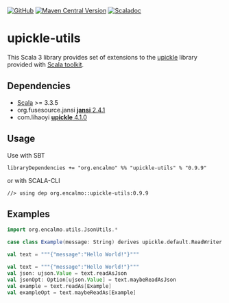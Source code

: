 <a href="https://github.com/encalmo/upickle-utils">![GitHub](https://img.shields.io/badge/github-%23121011.svg?style=for-the-badge&logo=github&logoColor=white)</a> <a href="https://central.sonatype.com/artifact/org.encalmo/upickle-utils_3" target="_blank">![Maven Central Version](https://img.shields.io/maven-central/v/org.encalmo/upickle-utils_3?style=for-the-badge)</a> <a href="https://encalmo.github.io/upickle-utils/scaladoc/org/encalmo/utils.html" target="_blank"><img alt="Scaladoc" src="https://img.shields.io/badge/docs-scaladoc-red?style=for-the-badge"></a>

# upickle-utils

This Scala 3 library provides set of extensions to the [upickle](https://github.com/com-lihaoyi/upickle) library provided with [Scala toolkit](https://docs.scala-lang.org/toolkit/introduction.html).

## Dependencies

   - [Scala](https://www.scala-lang.org) >= 3.3.5
   - org.fusesource.jansi [**jansi** 2.4.1](https://central.sonatype.com/artifact/org.fusesource.jansi/jansi)
   - com.lihaoyi [**upickle** 4.1.0](https://github.com/com-lihaoyi/upickle)

## Usage

Use with SBT

    libraryDependencies += "org.encalmo" %% "upickle-utils" % "0.9.9"

or with SCALA-CLI

    //> using dep org.encalmo::upickle-utils:0.9.9

## Examples

```scala
import org.encalmo.utils.JsonUtils.*

case class Example(message: String) derives upickle.default.ReadWriter

val text = """{"message":"Hello World!"}"""

val text = """{"message":"Hello World!"}"""
val json: ujson.Value = text.readAsJson
val jsonOpt: Option[ujson.Value] = text.maybeReadAsJson
val example = text.readAs[Example]
val exampleOpt = text.maybeReadAs[Example]
```
